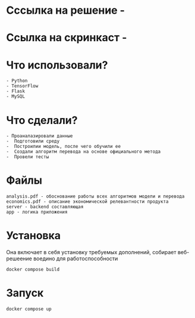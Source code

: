 # Сссылка на решение - 

# Ссылка на скринкаст - 

# Что использовали?
```
- Python
- TensorFlow
- Flask
- MySQL
```
# Что сделали?
```
- Проаналазировали данные
-  Подготовили среду 
-  Построилии модель, после чего обучили ее
-  Создали алгоритм перевода на основе официального метода
-  Провели тесты
```
# Файлы
```
analysis.pdf - обоснование работы всех алгоритмов модели и перевода
economics.pdf - описание экономической релевантности продукта
server - backend составляющая
app - логика приложения
```
# Установка
Она включает в себя установку требуемых дополнений, собирает веб-решеение воедино для работоспособности
```
docker compose build
```


# Запуск
```
docker compose up
```
